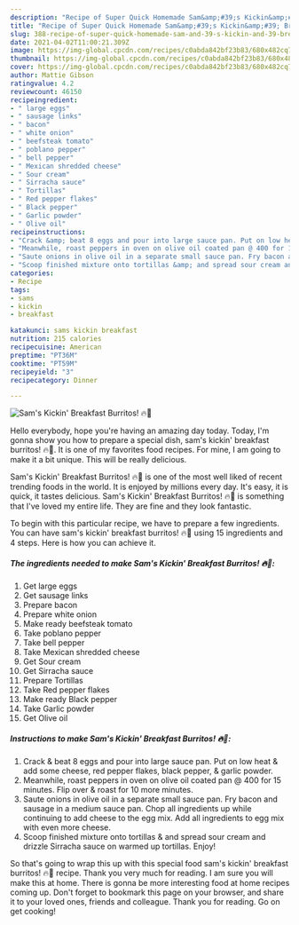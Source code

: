 ```yaml
---
description: "Recipe of Super Quick Homemade Sam&amp;#39;s Kickin&amp;#39; Breakfast Burritos! 🔥🌯"
title: "Recipe of Super Quick Homemade Sam&amp;#39;s Kickin&amp;#39; Breakfast Burritos! 🔥🌯"
slug: 388-recipe-of-super-quick-homemade-sam-and-39-s-kickin-and-39-breakfast-burritos
date: 2021-04-02T11:00:21.309Z
image: https://img-global.cpcdn.com/recipes/c0abda842bf23b83/680x482cq70/sams-kickin-breakfast-burritos-recipe-main-photo.jpg
thumbnail: https://img-global.cpcdn.com/recipes/c0abda842bf23b83/680x482cq70/sams-kickin-breakfast-burritos-recipe-main-photo.jpg
cover: https://img-global.cpcdn.com/recipes/c0abda842bf23b83/680x482cq70/sams-kickin-breakfast-burritos-recipe-main-photo.jpg
author: Mattie Gibson
ratingvalue: 4.2
reviewcount: 46150
recipeingredient:
- " large eggs"
- " sausage links"
- " bacon"
- " white onion"
- " beefsteak tomato"
- " poblano pepper"
- " bell pepper"
- " Mexican shredded cheese"
- " Sour cream"
- " Sirracha sauce"
- " Tortillas"
- " Red pepper flakes"
- " Black pepper"
- " Garlic powder"
- " Olive oil"
recipeinstructions:
- "Crack &amp; beat 8 eggs and pour into large sauce pan. Put on low heat &amp; add some cheese, red pepper flakes, black pepper, &amp; garlic powder."
- "Meanwhile, roast peppers in oven on olive oil coated pan @ 400 for 15 minutes. Flip over &amp; roast for 10 more minutes."
- "Saute onions in olive oil in a separate small sauce pan. Fry bacon and sausage in a medium sauce pan. Chop all ingredients up while continuing to add cheese to the egg mix. Add all ingredients to egg mix with even more cheese."
- "Scoop finished mixture onto tortillas &amp; and spread sour cream and drizzle Sirracha sauce on warmed up tortillas. Enjoy!"
categories:
- Recipe
tags:
- sams
- kickin
- breakfast

katakunci: sams kickin breakfast 
nutrition: 215 calories
recipecuisine: American
preptime: "PT36M"
cooktime: "PT59M"
recipeyield: "3"
recipecategory: Dinner

---
```



![Sam&#39;s Kickin&#39; Breakfast Burritos! 🔥🌯](https://img-global.cpcdn.com/recipes/c0abda842bf23b83/680x482cq70/sams-kickin-breakfast-burritos-recipe-main-photo.jpg)

Hello everybody, hope you're having an amazing day today. Today, I'm gonna show you how to prepare a special dish, sam&#39;s kickin&#39; breakfast burritos! 🔥🌯. It is one of my favorites food recipes. For mine, I am going to make it a bit unique. This will be really delicious.



Sam&#39;s Kickin&#39; Breakfast Burritos! 🔥🌯 is one of the most well liked of recent trending foods in the world. It is enjoyed by millions every day. It's easy, it is quick, it tastes delicious. Sam&#39;s Kickin&#39; Breakfast Burritos! 🔥🌯 is something that I've loved my entire life. They are fine and they look fantastic.


To begin with this particular recipe, we have to prepare a few ingredients. You can have sam&#39;s kickin&#39; breakfast burritos! 🔥🌯 using 15 ingredients and 4 steps. Here is how you can achieve it.

<!--inarticleads1-->

##### The ingredients needed to make Sam&#39;s Kickin&#39; Breakfast Burritos! 🔥🌯:

1. Get  large eggs
1. Get  sausage links
1. Prepare  bacon
1. Prepare  white onion
1. Make ready  beefsteak tomato
1. Take  poblano pepper
1. Take  bell pepper
1. Take  Mexican shredded cheese
1. Get  Sour cream
1. Get  Sirracha sauce
1. Prepare  Tortillas
1. Take  Red pepper flakes
1. Make ready  Black pepper
1. Take  Garlic powder
1. Get  Olive oil




<!--inarticleads2-->

##### Instructions to make Sam&#39;s Kickin&#39; Breakfast Burritos! 🔥🌯:

1. Crack &amp; beat 8 eggs and pour into large sauce pan. Put on low heat &amp; add some cheese, red pepper flakes, black pepper, &amp; garlic powder.
1. Meanwhile, roast peppers in oven on olive oil coated pan @ 400 for 15 minutes. Flip over &amp; roast for 10 more minutes.
1. Saute onions in olive oil in a separate small sauce pan. Fry bacon and sausage in a medium sauce pan. Chop all ingredients up while continuing to add cheese to the egg mix. Add all ingredients to egg mix with even more cheese.
1. Scoop finished mixture onto tortillas &amp; and spread sour cream and drizzle Sirracha sauce on warmed up tortillas. Enjoy!




So that's going to wrap this up with this special food sam&#39;s kickin&#39; breakfast burritos! 🔥🌯 recipe. Thank you very much for reading. I am sure you will make this at home. There is gonna be more interesting food at home recipes coming up. Don't forget to bookmark this page on your browser, and share it to your loved ones, friends and colleague. Thank you for reading. Go on get cooking!
